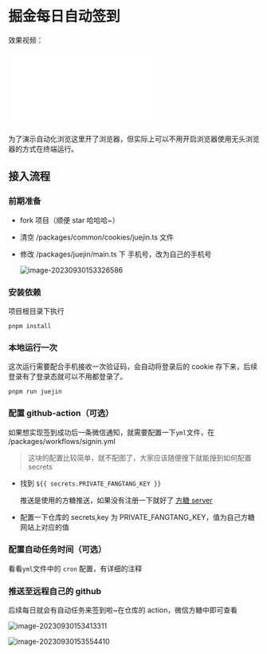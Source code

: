 # 掘金每日自动签到

效果视频：

<iframe src="//player.bilibili.com/player.html?aid=916559575&bvid=BV1Su4y147gM&cid=1283444267&p=1" scrolling="no" border="0" frameborder="no" framespacing="0" allowfullscreen="true"> </iframe>

为了演示自动化浏览这里开了浏览器，但实际上可以不用开启浏览器使用无头浏览器的方式在终端运行。

## 接入流程

### 前期准备

- fork 项目（顺便 star 哈哈哈~）

- 清空 /packages/common/cookies/juejin.ts 文件

- 修改 /packages/juejin/main.ts 下 手机号，改为自己的手机号

  ![image-20230930153326586](https://image.jimmyxuexue.top/img/202309301533644.png)

### 安装依赖

项目根目录下执行

```
pnpm install
```

### 本地运行一次

这次运行需要配合手机接收一次验证码，会自动将登录后的 cookie 存下来，后续登录有了登录态就可以不用都登录了。

```
pnpm run juejin
```

### 配置 github-action（可选）

如果想实现签到成功后一条微信通知，就需要配置一下`yml`文件，在 /packages/workflows/signin.yml

> 这块的配置比较简单，就不配图了，大家应该随便搜下就能搜到如何配置 secrets

- 找到 `${{ secrets.PRIVATE_FANGTANG_KEY }}`

  推送是使用的方糖推送，如果没有注册一下就好了 [方糖 server](https://sct.ftqq.com/)

- 配置一下仓库的 secrets,key 为 PRIVATE_FANGTANG_KEY，值为自己方糖网站上对应的值

### 配置自动任务时间（可选）

看看`yml`文件中的 `cron` 配置，有详细的注释

### 推送至远程自己的 github

后续每日就会有自动任务来签到啦~在仓库的 action，微信方糖中即可查看

![image-20230930153413311](https://image.jimmyxuexue.top/img/202309301534346.png)

![image-20230930153554410](https://image.jimmyxuexue.top/img/202309301535443.png)
